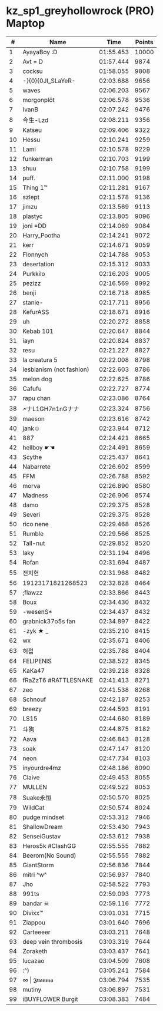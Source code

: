 # kz_sp1_greyhollowrock (PRO) Maptop

|  # | Name | Time | Points |
|-------------- | -------------- | -------------- | -------------- | 
| 1 | AyayaBoy :D | 01:55.453 | 10000 | 
| 2 | Avt = D | 01:57.444 | 9874 | 
| 3 | cocksu | 01:58.055 | 9808 | 
| 4 | -}{0}{0JI_SLaYeR- | 02:03.688 | 9656 | 
| 5 | waves | 02:06.203 | 9567 | 
| 6 | morgonplöt | 02:06.578 | 9536 | 
| 7 | IvanB | 02:07.242 | 9476 | 
| 8 | 今生-Lzd | 02:08.211 | 9356 | 
| 9 | Katseu | 02:09.406 | 9322 | 
| 10 | Hessu | 02:10.241 | 9259 | 
| 11 | Lami | 02:10.578 | 9229 | 
| 12 | funkerman | 02:10.703 | 9199 | 
| 13 | shuu | 02:10.758 | 9199 | 
| 14 | puff. | 02:11.000 | 9198 | 
| 15 | Thing 1™ | 02:11.281 | 9167 | 
| 16 | szlept | 02:11.578 | 9136 | 
| 17 | jimzu | 02:13.569 | 9113 | 
| 18 | plastyc | 02:13.805 | 9096 | 
| 19 | joni =DD | 02:14.069 | 9084 | 
| 20 | Harry_Pootha | 02:14.241 | 9072 | 
| 21 | kerr | 02:14.671 | 9059 | 
| 22 | Flonnych | 02:14.788 | 9053 | 
| 23 | desertation | 02:15.312 | 9033 | 
| 24 | Purkkilo | 02:16.203 | 9005 | 
| 25 | pezizz | 02:16.569 | 8992 | 
| 26 | benji | 02:16.718 | 8985 | 
| 27 | stanie- | 02:17.711 | 8956 | 
| 28 | KefurASS | 02:18.671 | 8916 | 
| 29 | uh | 02:20.272 | 8858 | 
| 30 | Kebab 101 | 02:20.647 | 8844 | 
| 31 | iayn | 02:20.824 | 8837 | 
| 32 | resu | 02:21.227 | 8827 | 
| 33 | la creatura 5 | 02:22.008 | 8798 | 
| 34 | lesbianism (not fashion) | 02:22.603 | 8786 | 
| 35 | melon dog | 02:22.625 | 8786 | 
| 36 | Cafufu | 02:22.727 | 8774 | 
| 37 | rapu chan | 02:23.086 | 8764 | 
| 38 | 🗲ナL1GH7n1nGナナ | 02:23.324 | 8756 | 
| 39 | maeson | 02:23.616 | 8742 | 
| 40 | jank☺ | 02:23.944 | 8712 | 
| 41 | 887 | 02:24.421 | 8665 | 
| 42 | hellboy ☛☚ | 02:24.491 | 8659 | 
| 43 | Scythe | 02:25.437 | 8641 | 
| 44 | Nabarrete | 02:26.602 | 8599 | 
| 45 | FFM | 02:26.788 | 8592 | 
| 46 | morva | 02:26.890 | 8580 | 
| 47 | Madness | 02:26.906 | 8574 | 
| 48 | damo | 02:29.375 | 8528 | 
| 49 | Severi | 02:29.375 | 8528 | 
| 50 | rico nene | 02:29.468 | 8526 | 
| 51 | Rumble | 02:29.566 | 8525 | 
| 52 | Tall-nut | 02:29.852 | 8520 | 
| 53 | laky | 02:31.194 | 8496 | 
| 54 | Rofan | 02:31.694 | 8487 | 
| 55 | 전지현 | 02:31.968 | 8482 | 
| 56 | 19123171821268523 | 02:32.828 | 8464 | 
| 57 | ;flawzz | 02:33.866 | 8443 | 
| 58 | Boux | 02:34.430 | 8432 | 
| 59 | -wesenS* | 02:34.437 | 8432 | 
| 60 | grabnick37o5s fan | 02:34.897 | 8422 | 
| 61 | -zyk ★  _ | 02:35.210 | 8415 | 
| 62 | wx | 02:35.671 | 8406 | 
| 63 | 허접 | 02:35.788 | 8404 | 
| 64 | FELIPENIS | 02:38.522 | 8345 | 
| 65 | KaKa47 | 02:39.218 | 8328 | 
| 66 | fRaZzT6 #RATTLESNAKE | 02:41.413 | 8271 | 
| 67 | zeo | 02:41.538 | 8268 | 
| 68 | Schnouf | 02:42.187 | 8253 | 
| 69 | breezy | 02:44.593 | 8191 | 
| 70 | LS15 | 02:44.680 | 8189 | 
| 71 | 斗狗 | 02:44.875 | 8182 | 
| 72 | Aava | 02:46.843 | 8128 | 
| 73 | soak | 02:47.147 | 8120 | 
| 74 | neon | 02:47.734 | 8103 | 
| 75 | inyourdre4mz | 02:48.186 | 8090 | 
| 76 | Claive | 02:49.453 | 8055 | 
| 77 | MULLEN | 02:49.522 | 8053 | 
| 78 | Suake永恒 | 02:50.570 | 8025 | 
| 79 | WildCat | 02:50.574 | 8024 | 
| 80 | pudge mindset | 02:53.312 | 7946 | 
| 81 | ShallowDream | 02:53.430 | 7943 | 
| 82 | SenseiGustav | 02:53.612 | 7938 | 
| 83 | Heros5k #ClashGG | 02:55.555 | 7882 | 
| 84 | Beerom(No Sound) | 02:55.555 | 7882 | 
| 85 | GiantStorm | 02:56.836 | 7844 | 
| 86 | mitri ^w^ | 02:56.937 | 7840 | 
| 87 | Jho | 02:58.522 | 7793 | 
| 88 | 991ts | 02:59.093 | 7773 | 
| 89 | bandar ☠ | 02:59.116 | 7772 | 
| 90 | Divixx™ | 03:01.031 | 7715 | 
| 91 | Ziappou | 03:01.640 | 7696 | 
| 92 | Carteeeer | 03:03.211 | 7648 | 
| 93 | deep vein thrombosis | 03:03.319 | 7644 | 
| 94 | Zoraketh | 03:03.437 | 7641 | 
| 95 | lucazao | 03:04.509 | 7608 | 
| 96 | :^) | 03:05.241 | 7584 | 
| 97 | ∞ \| 𝕵𝖚𝖆𝖓𝖒𝖆 | 03:06.794 | 7535 | 
| 98 | mutiny | 03:06.897 | 7531 | 
| 99 | iBUYFL0WER Burgit | 03:08.383 | 7484 | 


